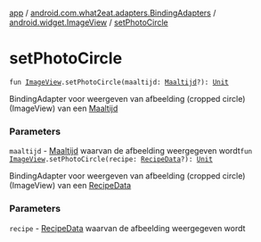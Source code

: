 [app](../../index.md) / [android.com.what2eat.adapters.BindingAdapters](../index.md) / [android.widget.ImageView](index.md) / [setPhotoCircle](./set-photo-circle.md)

# setPhotoCircle

`fun `[`ImageView`](https://developer.android.com/reference/android/widget/ImageView.html)`.setPhotoCircle(maaltijd: `[`Maaltijd`](../../android.com.what2eat.model/-maaltijd/index.md)`?): `[`Unit`](https://kotlinlang.org/api/latest/jvm/stdlib/kotlin/-unit/index.html)

BindingAdapter voor weergeven van afbeelding (cropped circle) (ImageView) van een [Maaltijd](../../android.com.what2eat.model/-maaltijd/index.md)

### Parameters

`maaltijd` - [Maaltijd](../../android.com.what2eat.model/-maaltijd/index.md) waarvan de afbeelding weergegeven wordt`fun `[`ImageView`](https://developer.android.com/reference/android/widget/ImageView.html)`.setPhotoCircle(recipe: `[`RecipeData`](../../android.com.what2eat.network/-recipe-data/index.md)`?): `[`Unit`](https://kotlinlang.org/api/latest/jvm/stdlib/kotlin/-unit/index.html)

BindingAdapter voor weergeven van afbeelding (cropped circle) (ImageView) van een [RecipeData](../../android.com.what2eat.network/-recipe-data/index.md)

### Parameters

`recipe` - [RecipeData](../../android.com.what2eat.network/-recipe-data/index.md) waarvan de afbeelding weergegeven wordt